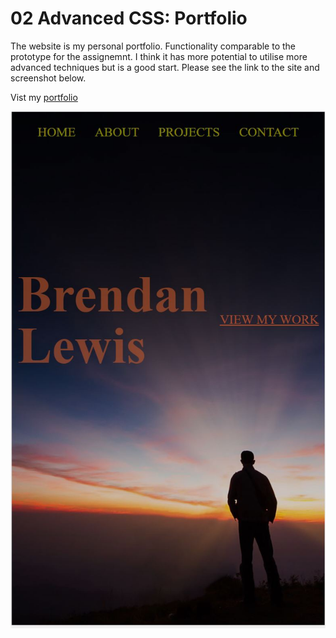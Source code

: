 # 02 Advanced CSS: Portfolio


The website is my personal portfolio. Functionality comparable to the prototype for the assignemnt. I think it has more potential to utilise more advanced techniques but is a good start. Please see the link to the site and screenshot below. 

Vist my [portfolio](https://www.google.com "Google's Homepage")

![Final_Product](/Assets/images/finalscreen/portfolioScreen.JPG)
